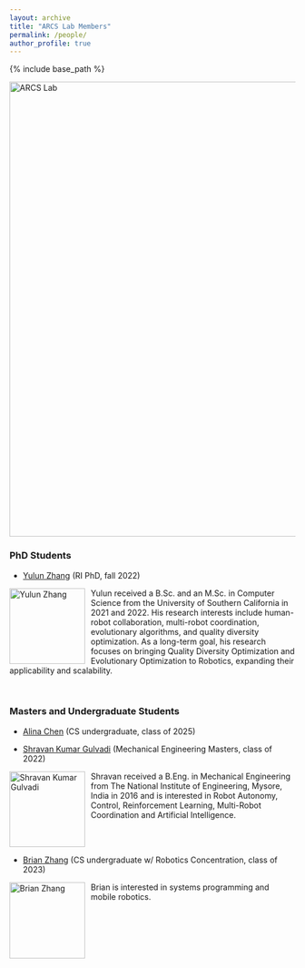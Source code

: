 ```yaml
---
layout: archive
title: "ARCS Lab Members"
permalink: /people/
author_profile: true
---
```


{% include base_path %}


<img src="https://jiaoyangli.me/images/logo-white-background.png" title="logo" width="800pt" alt="ARCS Lab"/>

<!-- ## Current Members -->
### PhD Students
- [Yulun Zhang](https://yulunzhang.net/) (RI PhD, fall 2022)

<img src="https://jiaoyangli.me/images/yulunzhang.jpg" style="float:left;width:100pt;padding-right:10px;"  alt="Yulun Zhang"/>
<p>
    Yulun received a B.Sc. and an M.Sc. in Computer Science from the University of Southern California in 2021 and 2022. 
    His research interests include human-robot collaboration, multi-robot coordination, evolutionary algorithms, 
    and quality diversity optimization. 
    As a long-term goal, his research focuses on bringing Quality Diversity Optimization and Evolutionary Optimization 
    to Robotics, expanding their applicability and scalability.
</p>
<br clear="all">

### Masters and  Undergraduate Students
- [Alina Chen](https://www.linkedin.com/in/a1inachen/) (CS undergraduate, class of 2025)

- [Shravan Kumar Gulvadi](https://shravangulvadi.wixsite.com/website) (Mechanical Engineering Masters, class of 2022)


<img src="https://jiaoyangli.me/images/shravan.jpg" style="float:left;width:100pt;padding-right:10px;" alt="Shravan Kumar Gulvadi"/>
<p>
    Shravan received a B.Eng. in Mechanical Engineering from The National Institute of Engineering, Mysore, India in 2016 
    and is interested in Robot Autonomy, Control, Reinforcement Learning, Multi-Robot Coordination and Artificial Intelligence.
</p>
<br clear="all">

- [Brian Zhang](https://github.com/atomicapple0) (CS undergraduate w/ Robotics Concentration, class of 2023)

<img src="https://jiaoyangli.me/images/brianzhang.png" style="float:left;width:100pt;padding-right:10px;"  alt="Brian Zhang"/>
<p>Brian is interested in systems programming and mobile robotics.</p>
<br clear="all">

<!--### Master Students
### Undergraduate Students-->
